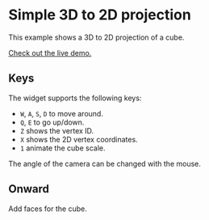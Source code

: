 # Simple 3D to 2D projection

This example shows a 3D to 2D projection of a cube.

[Check out the live demo.](https://darkeclipz.github.io/simple-3d-to-2d-projection/)

## Keys

The widget supports the following keys:

 * `W`, `A`, `S`, `D` to move around.
 * `Q`, `E` to go up/down.
 * `Z` shows the vertex ID.
 * `X` shows the 2D vertex coordinates.
 * `1` animate the cube scale.

 The angle of the camera can be changed with the mouse.

## Onward

Add faces for the cube.